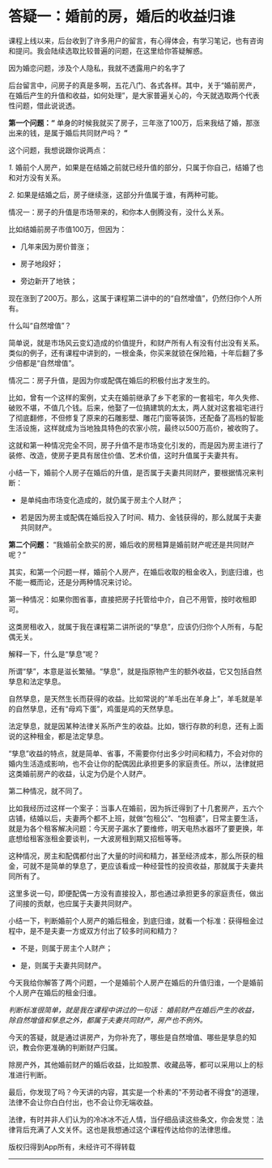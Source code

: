 # 答疑一：婚前的房，婚后的收益归谁

课程上线以来，后台收到了许多用户的留言，有心得体会，有学习笔记，也有咨询和提问。我会陆续选取比较普遍的问题，在这里给你答疑解惑。

因为婚恋问题，涉及个人隐私，我就不透露用户的名字了

后台留言中，问房子的真是多啊，五花八门、各式各样。其中，关于“婚前房产，在婚后产生的升值和收益，如何处理”，是大家普遍关心的，今天就选取两个代表性问题，借此说说透。

 **第一个问题：“** 单身的时候我就买了房子，三年涨了100万，后来我结了婚，那涨出来的钱，是属于婚后共同财产吗？ **”**

这个问题，我想说跟你说两点：

 *1.* 婚前个人房产，如果是在结婚之前就已经升值的部分，只属于你自己，结婚了也和对方没有关系。

 *2.* 如果是结婚之后，房子继续涨，这部分升值属于谁，有两种可能。

情况一：房子的升值是市场带来的，和你本人倒腾没有，没什么关系。

比如结婚前房子市值100万，但因为：

* 几年来因为房价普涨；

* 房子地段好；

* 旁边新开了地铁；

现在涨到了200万。那么，这属于课程第二讲中的的“自然增值”，仍然归你个人所有。

什么叫“自然增值”？

简单说，就是市场风云变幻造成的价值提升，和财产所有人有没有付出没有关系。类似的例子，还有课程中讲到的，一根金条，你买来就锁在保险箱，十年后翻了多少倍都是“自然增值”。

情况二：房子升值，是因为你或配偶在婚后的积极付出才发生的。

比如，曾有一个这样的案例，丈夫在婚前继承了乡下老家的一套祖宅，年久失修、破败不堪，不值几个钱。后来，他娶了一位搞建筑的太太，两人就对这套祖宅进行了彻底翻修，不但修复了原来的石雕影壁、雕花门窗等装饰，还配备了高档的智能生活设施，这样就成为当地独具特色的农家小院，最终以500万高价，被收购了。

这就和第一种情况完全不同，房子升值不是市场变化引发的，而是因为房主进行了装修、改造，使房子更具有居住价值、艺术价值，这时升值属于夫妻共有。

小结一下，婚前个人房子在婚后的升值，是否属于夫妻共同财产，要根据情况来判断：

* 是单纯由市场变化造成的，就仍属于房主个人财产；

* 若是因为房主或配偶在婚后投入了时间、精力、金钱获得的，那么就属于夫妻共同财产。

 **第二个问题：** “我婚前全款买的房，婚后收的房租算是婚前财产呢还是共同财产呢？”

其实，和第一个问题一样，婚前个人房产，在婚后收取的租金收入，到底归谁，也不能一概而论，还是分两种情况来讨论。

第一种情况：如果你图省事，直接把房子托管给中介，自己不用管，按时收租即可。

这类房租收入，就属于我在课程第二讲所说的“孳息”，应该仍归你个人所有，与配偶无关。

解释一下，什么是“孳息”呢？

所谓“孳”，本意是滋长繁殖。“孳息”，就是指原物产生的额外收益，它又包括自然孳息和法定孳息。

自然孳息，是天然生长而获得的收益。比如常说的“羊毛出在羊身上”，羊毛就是羊的自然孳息，还有“母鸡下蛋”，鸡蛋是鸡的天然孳息。

法定孳息，就是因某种法律关系所产生的收益。比如，银行存款的利息，还有上面说的这种租金，都是法定孳息。

“孳息”收益的特点，就是简单、省事，不需要你付出多少时间和精力，不会对你的婚内生活造成影响，也不会让你的配偶因此承担更多的家庭责任。所以，法律就把这类婚前房产的收益，认定为仍是个人财产。

第二种情况，就不同了。

比如我经历过这样一个案子：当事人在婚前，因为拆迁得到了十几套房产，五六个店铺，结婚以后，夫妻两个都不上班，就做“包租公”、“包租婆”，日常主要生活，就是为各个租客解决问题：今天房子漏水了要维修，明天电热水器坏了要更换，年底想给租客涨租金要谈判，一大波房租到期又招租等等。

这种情况，房主和配偶都付出了大量的时间和精力，甚至经济成本，那么所获的租金，可就不是简单的孳息了，更应该看成一种经营性的投资收益，那就属于夫妻共同所有了。

这里多说一句，即便配偶一方没有直接投入，那也通过承担更多的家庭责任，做出了间接的贡献，也应属于夫妻共同财产。

小结一下，判断婚前个人房产的婚后租金，到底归谁，就看一个标准：获得租金过程中，是不是夫妻一方或双方付出了较多时间和精力？

* 不是，则属于房主个人财产；

* 是，则属于夫妻共同财产。

今天我给你解答了两个问题，一个是婚前个人房产在婚后的升值归谁，一个是婚前个人房产在婚后的租金归谁。

 *判断标准很简单，就是我在课程中讲过的一句话：*  *婚前财产在婚后产生的收益，除自然增值和孳息之外，都属于夫妻共同财产，房产也不例外。*

今天的答疑，就是通过讲房产，为你补充了，哪些是自然增值、哪些是孳息的知识，教会你更准确的判断财产归属。

除房产外，其他婚前财产的婚后收益，比如股票、收藏品等，都可以采用以上的标准进行判断。

最后，你发现了吗？今天讲的内容，其实是一个朴素的"不劳动者不得食"的道理，法律不会让你白白付出，也不会让你无端收益。

法律，有时并非人们认为的冷冰冰不近人情，当仔细品读这些条文，你会发觉：法律背后充满了人文关怀。这也是我想通过这个课程传达给你的法律思维。

版权归得到App所有，未经许可不得转载

---
